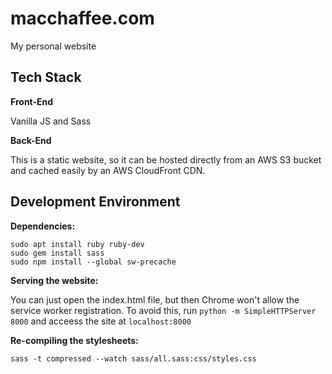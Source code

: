# macchaffee.com

My personal website

## Tech Stack
**Front-End**

Vanilla JS and Sass

**Back-End**

This is a static website, so it can be hosted directly from an AWS S3 bucket and cached easily by an AWS CloudFront CDN.

## Development Environment

**Dependencies:**
```
sudo apt install ruby ruby-dev
sudo gem install sass
sudo npm install --global sw-precache
```

**Serving the website:**

You can just open the index.html file, but then Chrome won't allow the service worker registration.
To avoid this, run `python -m SimpleHTTPServer 8000` and acceess the site at `localhost:8000`

**Re-compiling the stylesheets:**

```
sass -t compressed --watch sass/all.sass:css/styles.css
```
